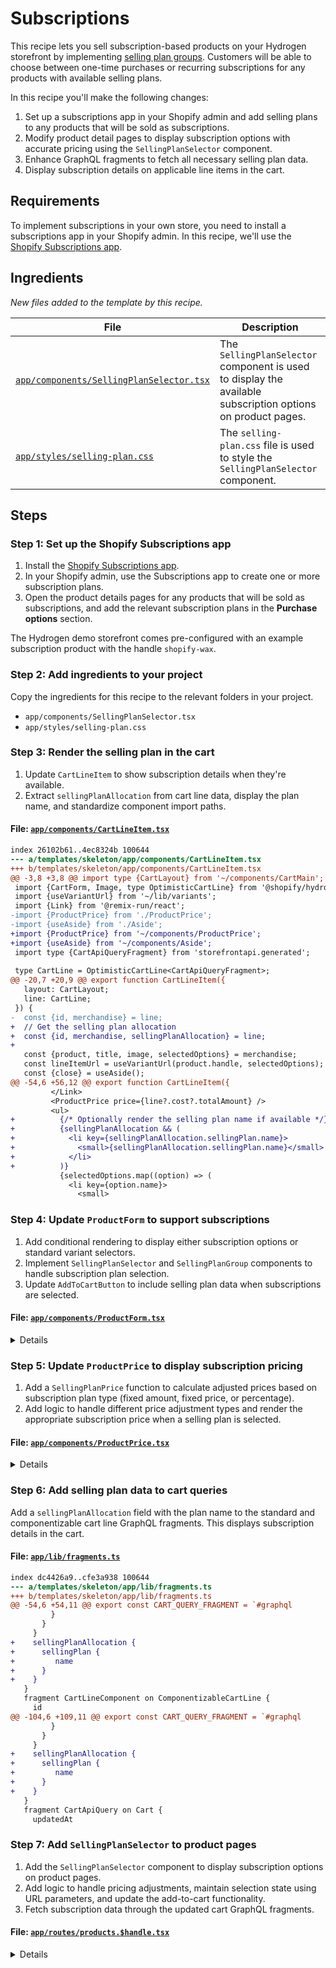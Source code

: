 # Subscriptions

This recipe lets you sell subscription-based products on your Hydrogen storefront by implementing [selling plan groups](https://shopify.dev/docs/api/storefront/latest/objects/SellingPlanGroup). Customers will be able to choose between one-time purchases or recurring subscriptions for any products with available selling plans.


In this recipe you'll make the following changes:


1. Set up a subscriptions app in your Shopify admin and add selling plans to any products that will be sold as subscriptions.
2. Modify product detail pages to display subscription options with accurate pricing using the `SellingPlanSelector` component.
3. Enhance GraphQL fragments to fetch all necessary selling plan data.
4. Display subscription details on applicable line items in the cart.


## Requirements

To implement subscriptions in your own store, you need to install a subscriptions app in your Shopify admin. In this recipe, we'll use the [Shopify Subscriptions app](https://apps.shopify.com/shopify-subscriptions).


## Ingredients

_New files added to the template by this recipe._

| File | Description |
| --- | --- |
| [`app/components/SellingPlanSelector.tsx`](ingredients/templates/skeleton/app/components/SellingPlanSelector.tsx) | The `SellingPlanSelector` component is used to display the available subscription options on product pages. |
| [`app/styles/selling-plan.css`](ingredients/templates/skeleton/app/styles/selling-plan.css) | The `selling-plan.css` file is used to style the `SellingPlanSelector` component. |

## Steps

### Step 1: Set up the Shopify Subscriptions app

1. Install the [Shopify Subscriptions app](https://apps.shopify.com/shopify-subscriptions).
2. In your Shopify admin, use the Subscriptions app to create one or more subscription plans.
3. Open the product details pages for any products that will be sold as subscriptions, and add the relevant subscription plans in the **Purchase options** section.

The Hydrogen demo storefront comes pre-configured with an example subscription product with the handle `shopify-wax`.


### Step 2: Add ingredients to your project

Copy the ingredients for this recipe to the relevant folders in your project.

- `app/components/SellingPlanSelector.tsx`
- `app/styles/selling-plan.css`

### Step 3: Render the selling plan in the cart

1. Update `CartLineItem` to show subscription details when they're available.
2. Extract `sellingPlanAllocation` from cart line data, display the plan name, and standardize component import paths.


#### File: [`app/components/CartLineItem.tsx`](/templates/skeleton/app/components/CartLineItem.tsx)

```diff
index 26102b61..4ec8324b 100644
--- a/templates/skeleton/app/components/CartLineItem.tsx
+++ b/templates/skeleton/app/components/CartLineItem.tsx
@@ -3,8 +3,8 @@ import type {CartLayout} from '~/components/CartMain';
 import {CartForm, Image, type OptimisticCartLine} from '@shopify/hydrogen';
 import {useVariantUrl} from '~/lib/variants';
 import {Link} from '@remix-run/react';
-import {ProductPrice} from './ProductPrice';
-import {useAside} from './Aside';
+import {ProductPrice} from '~/components/ProductPrice';
+import {useAside} from '~/components/Aside';
 import type {CartApiQueryFragment} from 'storefrontapi.generated';
 
 type CartLine = OptimisticCartLine<CartApiQueryFragment>;
@@ -20,7 +20,9 @@ export function CartLineItem({
   layout: CartLayout;
   line: CartLine;
 }) {
-  const {id, merchandise} = line;
+  // Get the selling plan allocation
+  const {id, merchandise, sellingPlanAllocation} = line;
+
   const {product, title, image, selectedOptions} = merchandise;
   const lineItemUrl = useVariantUrl(product.handle, selectedOptions);
   const {close} = useAside();
@@ -54,6 +56,12 @@ export function CartLineItem({
         </Link>
         <ProductPrice price={line?.cost?.totalAmount} />
         <ul>
+          {/* Optionally render the selling plan name if available */}
+          {sellingPlanAllocation && (
+            <li key={sellingPlanAllocation.sellingPlan.name}>
+              <small>{sellingPlanAllocation.sellingPlan.name}</small>
+            </li>
+          )}
           {selectedOptions.map((option) => (
             <li key={option.name}>
               <small>

```

### Step 4: Update `ProductForm` to support subscriptions

1. Add conditional rendering to display either subscription options or standard variant selectors.
2. Implement `SellingPlanSelector` and `SellingPlanGroup` components to handle subscription plan selection.
3. Update `AddToCartButton` to include selling plan data when subscriptions are selected.


#### File: [`app/components/ProductForm.tsx`](/templates/skeleton/app/components/ProductForm.tsx)

<details>

```diff
index e8616a61..e41b91ad 100644
--- a/templates/skeleton/app/components/ProductForm.tsx
+++ b/templates/skeleton/app/components/ProductForm.tsx
@@ -6,120 +6,169 @@ import type {
 } from '@shopify/hydrogen/storefront-api-types';
 import {AddToCartButton} from './AddToCartButton';
 import {useAside} from './Aside';
-import type {ProductFragment} from 'storefrontapi.generated';
+import type {
+  ProductFragment,
+  SellingPlanFragment,
+} from 'storefrontapi.generated';
+import {
+  SellingPlanSelector,
+  type SellingPlanGroup,
+} from '~/components/SellingPlanSelector';
 
 export function ProductForm({
   productOptions,
   selectedVariant,
+  sellingPlanGroups,
+  selectedSellingPlan,
 }: {
   productOptions: MappedProductOptions[];
   selectedVariant: ProductFragment['selectedOrFirstAvailableVariant'];
+  selectedSellingPlan: SellingPlanFragment | null;
+  sellingPlanGroups: ProductFragment['sellingPlanGroups'];
 }) {
   const navigate = useNavigate();
   const {open} = useAside();
   return (
     <div className="product-form">
-      {productOptions.map((option) => {
-        // If there is only a single value in the option values, don't display the option
-        if (option.optionValues.length === 1) return null;
+      {sellingPlanGroups.nodes.length > 0 ? (
+        <>
+          <SellingPlanSelector
+            sellingPlanGroups={sellingPlanGroups}
+            selectedSellingPlan={selectedSellingPlan}
+          >
+            {({sellingPlanGroup}) => (
+              <SellingPlanGroup
+                key={sellingPlanGroup.name}
+                sellingPlanGroup={sellingPlanGroup}
+              />
+            )}
+          </SellingPlanSelector>
+          <br />
+          <AddToCartButton
+            disabled={!selectedSellingPlan}
+            onClick={() => {
+              open('cart');
+            }}
+            lines={
+              selectedSellingPlan && selectedVariant
+                ? [
+                    {
+                      quantity: 1,
+                      selectedVariant,
+                      sellingPlanId: selectedSellingPlan.id,
+                      merchandiseId: selectedVariant.id,
+                    },
+                  ]
+                : []
+            }
+          >
+            {selectedSellingPlan ? 'Subscribe' : 'Select Subscription'}
+          </AddToCartButton>
+        </>
+      ) : (
+        productOptions.map((option) => {
+          // If there is only a single value in the option values, don't display the option
+          if (option.optionValues.length === 1) return null;
 
-        return (
-          <div className="product-options" key={option.name}>
-            <h5>{option.name}</h5>
-            <div className="product-options-grid">
-              {option.optionValues.map((value) => {
-                const {
-                  name,
-                  handle,
-                  variantUriQuery,
-                  selected,
-                  available,
-                  exists,
-                  isDifferentProduct,
-                  swatch,
-                } = value;
+          return (
+            <div className="product-options" key={option.name}>
+              <h5>{option.name}</h5>
+              <div className="product-options-grid">
+                {option.optionValues.map((value) => {
+                  const {
+                    name,
+                    handle,
+                    variantUriQuery,
+                    selected,
+                    available,
+                    exists,
+                    isDifferentProduct,
+                    swatch,
+                  } = value;
 
-                if (isDifferentProduct) {
-                  // SEO
-                  // When the variant is a combined listing child product
-                  // that leads to a different url, we need to render it
-                  // as an anchor tag
-                  return (
-                    <Link
-                      className="product-options-item"
-                      key={option.name + name}
-                      prefetch="intent"
-                      preventScrollReset
-                      replace
-                      to={`/products/${handle}?${variantUriQuery}`}
-                      style={{
-                        border: selected
-                          ? '1px solid black'
-                          : '1px solid transparent',
-                        opacity: available ? 1 : 0.3,
-                      }}
-                    >
-                      <ProductOptionSwatch swatch={swatch} name={name} />
-                    </Link>
-                  );
-                } else {
-                  // SEO
-                  // When the variant is an update to the search param,
-                  // render it as a button with javascript navigating to
-                  // the variant so that SEO bots do not index these as
-                  // duplicated links
-                  return (
-                    <button
-                      type="button"
-                      className={`product-options-item${
-                        exists && !selected ? ' link' : ''
-                      }`}
-                      key={option.name + name}
-                      style={{
-                        border: selected
-                          ? '1px solid black'
-                          : '1px solid transparent',
-                        opacity: available ? 1 : 0.3,
-                      }}
-                      disabled={!exists}
-                      onClick={() => {
-                        if (!selected) {
-                          navigate(`?${variantUriQuery}`, {
-                            replace: true,
-                            preventScrollReset: true,
-                          });
-                        }
-                      }}
-                    >
-                      <ProductOptionSwatch swatch={swatch} name={name} />
-                    </button>
-                  );
+                  if (isDifferentProduct) {
+                    // SEO
+                    // When the variant is a combined listing child product
+                    // that leads to a different url, we need to render it
+                    // as an anchor tag
+                    return (
+                      <Link
+                        className="product-options-item"
+                        key={option.name + name}
+                        prefetch="intent"
+                        preventScrollReset
+                        replace
+                        to={`/products/${handle}?${variantUriQuery}`}
+                        style={{
+                          border: selected
+                            ? '1px solid black'
+                            : '1px solid transparent',
+                          opacity: available ? 1 : 0.3,
+                        }}
+                      >
+                        <ProductOptionSwatch swatch={swatch} name={name} />
+                      </Link>
+                    );
+                  } else {
+                    // SEO
+                    // When the variant is an update to the search param,
+                    // render it as a button with javascript navigating to
+                    // the variant so that SEO bots do not index these as
+                    // duplicated links
+                    return (
+                      <button
+                        type="button"
+                        className={`product-options-item${
+                          exists && !selected ? ' link' : ''
+                        }`}
+                        key={option.name + name}
+                        style={{
+                          border: selected
+                            ? '1px solid black'
+                            : '1px solid transparent',
+                          opacity: available ? 1 : 0.3,
+                        }}
+                        disabled={!exists}
+                        onClick={() => {
+                          if (!selected) {
+                            navigate(`?${variantUriQuery}`, {
+                              replace: true,
+                              preventScrollReset: true,
+                            });
+                          }
+                        }}
+                      >
+                        <ProductOptionSwatch swatch={swatch} name={name} />
+                      </button>
+                    );
+                  }
+                })}
+              </div>
+              <AddToCartButton
+                disabled={!selectedVariant || !selectedVariant.availableForSale}
+                onClick={() => {
+                  open('cart');
+                }}
+                lines={
+                  selectedVariant
+                    ? [
+                        {
+                          merchandiseId: selectedVariant.id,
+                          quantity: 1,
+                          selectedVariant,
+                        },
+                      ]
+                    : []
                 }
-              })}
+              >
+                {selectedVariant?.availableForSale ? 'Add to cart' : 'Sold out'}
+              </AddToCartButton>
+
+              <br />
             </div>
-            <br />
-          </div>
-        );
-      })}
-      <AddToCartButton
-        disabled={!selectedVariant || !selectedVariant.availableForSale}
-        onClick={() => {
-          open('cart');
-        }}
-        lines={
-          selectedVariant
-            ? [
-                {
-                  merchandiseId: selectedVariant.id,
-                  quantity: 1,
-                  selectedVariant,
-                },
-              ]
-            : []
-        }
-      >
-        {selectedVariant?.availableForSale ? 'Add to cart' : 'Sold out'}
-      </AddToCartButton>
+          );
+        })
+      )}
     </div>
   );
 }
@@ -148,3 +197,38 @@ function ProductOptionSwatch({
     </div>
   );
 }
+
+// Update as you see fit to match your design and requirements
+function SellingPlanGroup({
+  sellingPlanGroup,
+}: {
+  sellingPlanGroup: SellingPlanGroup;
+}) {
+  return (
+    <div className="selling-plan-group" key={sellingPlanGroup.name}>
+      <p className="selling-plan-group-title">
+        <strong>{sellingPlanGroup.name}:</strong>
+      </p>
+      {sellingPlanGroup.sellingPlans.nodes.map((sellingPlan) => {
+        return (
+          <Link
+            key={sellingPlan.id}
+            prefetch="intent"
+            to={sellingPlan.url}
+            className={`selling-plan ${
+              sellingPlan.isSelected ? 'selected' : 'unselected'
+            }`}
+            preventScrollReset
+            replace
+          >
+            <p>
+              {sellingPlan.options.map(
+                (option) => `${option.name} ${option.value}`,
+              )}
+            </p>
+          </Link>
+        );
+      })}
+    </div>
+  );
+}

```

</details>

### Step 5: Update `ProductPrice` to display subscription pricing

1. Add a `SellingPlanPrice` function to calculate adjusted prices based on subscription plan type (fixed amount, fixed price, or percentage).
2. Add logic to handle different price adjustment types and render the appropriate subscription price when a selling plan is selected.


#### File: [`app/components/ProductPrice.tsx`](/templates/skeleton/app/components/ProductPrice.tsx)

<details>

```diff
index 32460ae2..59eed1d8 100644
--- a/templates/skeleton/app/components/ProductPrice.tsx
+++ b/templates/skeleton/app/components/ProductPrice.tsx
@@ -1,13 +1,31 @@
+import type {CurrencyCode} from '@shopify/hydrogen/customer-account-api-types';
+import type {
+  ProductFragment,
+  SellingPlanFragment,
+} from 'storefrontapi.generated';
 import {Money} from '@shopify/hydrogen';
 import type {MoneyV2} from '@shopify/hydrogen/storefront-api-types';
 
 export function ProductPrice({
   price,
   compareAtPrice,
+  selectedSellingPlan,
+  selectedVariant,
 }: {
   price?: MoneyV2;
   compareAtPrice?: MoneyV2 | null;
+  selectedVariant?: ProductFragment['selectedOrFirstAvailableVariant'];
+  selectedSellingPlan?: SellingPlanFragment | null;
 }) {
+  if (selectedSellingPlan) {
+    return (
+      <SellingPlanPrice
+        selectedSellingPlan={selectedSellingPlan}
+        selectedVariant={selectedVariant}
+      />
+    );
+  }
+
   return (
     <div className="product-price">
       {compareAtPrice ? (
@@ -25,3 +43,74 @@ export function ProductPrice({
     </div>
   );
 }
+
+type SellingPlanPrice = {
+  amount: number;
+  currencyCode: CurrencyCode;
+};
+
+/*
+  Render the selected selling plan price is available
+*/
+function SellingPlanPrice({
+  selectedSellingPlan,
+  selectedVariant,
+}: {
+  selectedSellingPlan: SellingPlanFragment;
+  selectedVariant: ProductFragment['selectedOrFirstAvailableVariant'];
+}) {
+  if (!selectedVariant) {
+    return null;
+  }
+
+  const sellingPlanPriceAdjustments = selectedSellingPlan?.priceAdjustments;
+
+  if (!sellingPlanPriceAdjustments?.length) {
+    return selectedVariant ? <Money data={selectedVariant.price} /> : null;
+  }
+
+  const selectedVariantPrice: SellingPlanPrice = {
+    amount: parseFloat(selectedVariant.price.amount),
+    currencyCode: selectedVariant.price.currencyCode,
+  };
+
+  const sellingPlanPrice: SellingPlanPrice = sellingPlanPriceAdjustments.reduce(
+    (acc, adjustment) => {
+      switch (adjustment.adjustmentValue.__typename) {
+        case 'SellingPlanFixedAmountPriceAdjustment':
+          return {
+            amount:
+              acc.amount +
+              parseFloat(adjustment.adjustmentValue.adjustmentAmount.amount),
+            currencyCode: acc.currencyCode,
+          };
+        case 'SellingPlanFixedPriceAdjustment':
+          return {
+            amount: parseFloat(adjustment.adjustmentValue.price.amount),
+            currencyCode: acc.currencyCode,
+          };
+        case 'SellingPlanPercentagePriceAdjustment':
+          return {
+            amount:
+              acc.amount *
+              (1 - adjustment.adjustmentValue.adjustmentPercentage / 100),
+            currencyCode: acc.currencyCode,
+          };
+        default:
+          return acc;
+      }
+    },
+    selectedVariantPrice,
+  );
+
+  return (
+    <div className="selling-plan-price">
+      <Money
+        data={{
+          amount: `${sellingPlanPrice.amount}`,
+          currencyCode: sellingPlanPrice.currencyCode,
+        }}
+      />
+    </div>
+  );
+}

```

</details>

### Step 6: Add selling plan data to cart queries

Add a `sellingPlanAllocation` field with the plan name to the standard and componentizable cart line GraphQL fragments. This displays subscription details in the cart.


#### File: [`app/lib/fragments.ts`](/templates/skeleton/app/lib/fragments.ts)

```diff
index dc4426a9..cfe3a938 100644
--- a/templates/skeleton/app/lib/fragments.ts
+++ b/templates/skeleton/app/lib/fragments.ts
@@ -54,6 +54,11 @@ export const CART_QUERY_FRAGMENT = `#graphql
         }
       }
     }
+    sellingPlanAllocation {
+      sellingPlan {
+         name
+      }
+    }
   }
   fragment CartLineComponent on ComponentizableCartLine {
     id
@@ -104,6 +109,11 @@ export const CART_QUERY_FRAGMENT = `#graphql
         }
       }
     }
+    sellingPlanAllocation {
+      sellingPlan {
+         name
+      }
+    }
   }
   fragment CartApiQuery on Cart {
     updatedAt

```

### Step 7: Add `SellingPlanSelector` to product pages

1. Add the `SellingPlanSelector` component to display subscription options on product pages.
2. Add logic to handle pricing adjustments, maintain selection state using URL parameters, and update the add-to-cart functionality.
3. Fetch subscription data through the updated cart GraphQL fragments.


#### File: [`app/routes/products.$handle.tsx`](/templates/skeleton/app/routes/products.$handle.tsx)

<details>

```diff
index 0028b423..9f634090 100644
--- a/templates/skeleton/app/routes/products.$handle.tsx
+++ b/templates/skeleton/app/routes/products.$handle.tsx
@@ -1,3 +1,5 @@
+import type {SellingPlanFragment} from 'storefrontapi.generated';
+import type {LinksFunction} from '@remix-run/node';
 import {type LoaderFunctionArgs} from '@shopify/remix-oxygen';
 import {useLoaderData, type MetaFunction} from '@remix-run/react';
 import {
@@ -12,6 +14,12 @@ import {ProductPrice} from '~/components/ProductPrice';
 import {ProductImage} from '~/components/ProductImage';
 import {ProductForm} from '~/components/ProductForm';
 
+import sellingPanStyle from '~/styles/selling-plan.css?url';
+
+export const links: LinksFunction = () => [
+  {rel: 'stylesheet', href: sellingPanStyle},
+];
+
 export const meta: MetaFunction<typeof loader> = ({data}) => {
   return [
     {title: `Hydrogen | ${data?.product.title ?? ''}`},
@@ -59,8 +67,34 @@ async function loadCriticalData({
     throw new Response(null, {status: 404});
   }
 
+  // Initialize the selectedSellingPlan to null
+  let selectedSellingPlan = null;
+
+  // Get the selected selling plan id from the request url
+  const selectedSellingPlanId =
+    new URL(request.url).searchParams.get('selling_plan') ?? null;
+
+  // Get the selected selling plan bsed on the selectedSellingPlanId
+  if (selectedSellingPlanId) {
+    const selectedSellingPlanGroup =
+      product.sellingPlanGroups.nodes?.find((sellingPlanGroup) => {
+        return sellingPlanGroup.sellingPlans.nodes?.find(
+          (sellingPlan: SellingPlanFragment) =>
+            sellingPlan.id === selectedSellingPlanId,
+        );
+      }) ?? null;
+
+    if (selectedSellingPlanGroup) {
+      selectedSellingPlan =
+        selectedSellingPlanGroup.sellingPlans.nodes.find((sellingPlan) => {
+          return sellingPlan.id === selectedSellingPlanId;
+        }) ?? null;
+    }
+  }
+
   return {
     product,
+    selectedSellingPlan,
   };
 }
 
@@ -77,7 +111,7 @@ function loadDeferredData({context, params}: LoaderFunctionArgs) {
 }
 
 export default function Product() {
-  const {product} = useLoaderData<typeof loader>();
+  const {product, selectedSellingPlan} = useLoaderData<typeof loader>();
 
   // Optimistically selects a variant with given available variant information
   const selectedVariant = useOptimisticVariant(
@@ -95,7 +129,7 @@ export default function Product() {
     selectedOrFirstAvailableVariant: selectedVariant,
   });
 
-  const {title, descriptionHtml} = product;
+  const {title, descriptionHtml, sellingPlanGroups} = product;
 
   return (
     <div className="product">
@@ -105,11 +139,15 @@ export default function Product() {
         <ProductPrice
           price={selectedVariant?.price}
           compareAtPrice={selectedVariant?.compareAtPrice}
+          selectedSellingPlan={selectedSellingPlan}
+          selectedVariant={selectedVariant}
         />
         <br />
         <ProductForm
           productOptions={productOptions}
           selectedVariant={selectedVariant}
+          selectedSellingPlan={selectedSellingPlan}
+          sellingPlanGroups={sellingPlanGroups}
         />
         <br />
         <br />
@@ -176,6 +214,73 @@ const PRODUCT_VARIANT_FRAGMENT = `#graphql
   }
 ` as const;
 
+const SELLING_PLAN_FRAGMENT = `#graphql
+  fragment SellingPlanMoney on MoneyV2 {
+    amount
+    currencyCode
+  }
+  fragment SellingPlan on SellingPlan {
+    id
+    options {
+      name
+      value
+    }
+    priceAdjustments {
+      adjustmentValue {
+        ... on SellingPlanFixedAmountPriceAdjustment {
+          __typename
+          adjustmentAmount {
+            ... on MoneyV2 {
+               ...SellingPlanMoney
+            }
+          }
+        }
+        ... on SellingPlanFixedPriceAdjustment {
+          __typename
+          price {
+            ... on MoneyV2 {
+              ...SellingPlanMoney
+            }
+          }
+        }
+        ... on SellingPlanPercentagePriceAdjustment {
+          __typename
+          adjustmentPercentage
+        }
+      }
+      orderCount
+    }
+    recurringDeliveries
+    checkoutCharge {
+      type
+      value {
+        ... on MoneyV2 {
+          ...SellingPlanMoney
+        }
+        ... on SellingPlanCheckoutChargePercentageValue {
+          percentage
+        }
+      }
+    }
+ }
+` as const;
+
+const SELLING_PLAN_GROUP_FRAGMENT = `#graphql
+  fragment SellingPlanGroup on SellingPlanGroup {
+    name
+    options {
+      name
+      values
+    }
+    sellingPlans(first:10) {
+      nodes {
+        ...SellingPlan
+      }
+    }
+  }
+  ${SELLING_PLAN_FRAGMENT}
+` as const;
+
 const PRODUCT_FRAGMENT = `#graphql
   fragment Product on Product {
     id
@@ -203,6 +308,11 @@ const PRODUCT_FRAGMENT = `#graphql
         }
       }
     }
+    sellingPlanGroups(first:10) {
+      nodes {
+        ...SellingPlanGroup
+      }
+    }
     selectedOrFirstAvailableVariant(selectedOptions: $selectedOptions, ignoreUnknownOptions: true, caseInsensitiveMatch: true) {
       ...ProductVariant
     }
@@ -214,6 +324,7 @@ const PRODUCT_FRAGMENT = `#graphql
       title
     }
   }
+  ${SELLING_PLAN_GROUP_FRAGMENT}
   ${PRODUCT_VARIANT_FRAGMENT}
 ` as const;
 

```

</details>